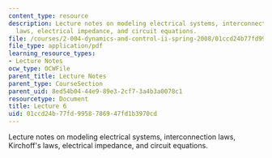 ```yaml
---
content_type: resource
description: Lecture notes on modeling electrical systems, interconnection laws, Kirchoff's
  laws, electrical impedance, and circuit equations.
file: /courses/2-004-dynamics-and-control-ii-spring-2008/01ccd24b77fd9958786947fd1b3970cd_lecture_06.pdf
file_type: application/pdf
learning_resource_types:
- Lecture Notes
ocw_type: OCWFile
parent_title: Lecture Notes
parent_type: CourseSection
parent_uid: 8ed54b04-44e9-89e3-2cf7-3a4b3a0078c1
resourcetype: Document
title: Lecture 6
uid: 01ccd24b-77fd-9958-7869-47fd1b3970cd
---
```

Lecture notes on modeling electrical systems, interconnection laws, Kirchoff's laws, electrical impedance, and circuit equations.

